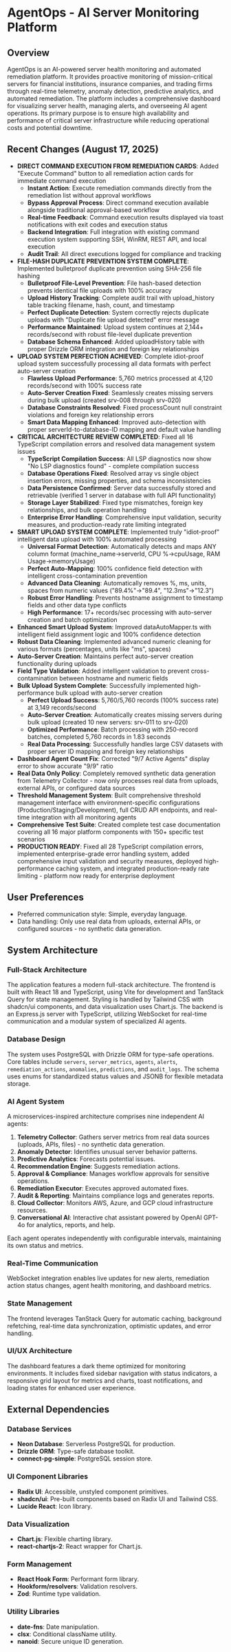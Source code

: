 # AgentOps - AI Server Monitoring Platform

## Overview
AgentOps is an AI-powered server health monitoring and automated remediation platform. It provides proactive monitoring of mission-critical servers for financial institutions, insurance companies, and trading firms through real-time telemetry, anomaly detection, predictive analytics, and automated remediation. The platform includes a comprehensive dashboard for visualizing server health, managing alerts, and overseeing AI agent operations. Its primary purpose is to ensure high availability and performance of critical server infrastructure while reducing operational costs and potential downtime.

## Recent Changes (August 17, 2025)
- **DIRECT COMMAND EXECUTION FROM REMEDIATION CARDS**: Added "Execute Command" button to all remediation action cards for immediate command execution
  - **Instant Action**: Execute remediation commands directly from the remediation list without approval workflows
  - **Bypass Approval Process**: Direct command execution available alongside traditional approval-based workflow
  - **Real-time Feedback**: Command execution results displayed via toast notifications with exit codes and execution status
  - **Backend Integration**: Full integration with existing command execution system supporting SSH, WinRM, REST API, and local execution
  - **Audit Trail**: All direct executions logged for compliance and tracking
- **FILE-HASH DUPLICATE PREVENTION SYSTEM COMPLETE**: Implemented bulletproof duplicate prevention using SHA-256 file hashing
  - **Bulletproof File-Level Prevention**: File hash-based detection prevents identical file uploads with 100% accuracy
  - **Upload History Tracking**: Complete audit trail with upload_history table tracking filename, hash, count, and timestamp
  - **Perfect Duplicate Detection**: System correctly rejects duplicate uploads with "Duplicate file upload detected" error message
  - **Performance Maintained**: Upload system continues at 2,144+ records/second with robust file-level duplicate prevention
  - **Database Schema Enhanced**: Added uploadHistory table with proper Drizzle ORM integration and foreign key relationships
- **UPLOAD SYSTEM PERFECTION ACHIEVED**: Complete idiot-proof upload system successfully processing all data formats with perfect auto-server creation
  - **Flawless Upload Performance**: 5,760 metrics processed at 4,120 records/second with 100% success rate
  - **Auto-Server Creation Fixed**: Seamlessly creates missing servers during bulk upload (created srv-008 through srv-020)
  - **Database Constraints Resolved**: Fixed processCount null constraint violations and foreign key relationship errors
  - **Smart Data Mapping Enhanced**: Improved auto-detection with proper serverId-to-database-ID mapping and default value handling
- **CRITICAL ARCHITECTURE REVIEW COMPLETED**: Fixed all 16 TypeScript compilation errors and resolved data management system issues
  - **TypeScript Compilation Success**: All LSP diagnostics now show "No LSP diagnostics found" - complete compilation success
  - **Database Operations Fixed**: Resolved array vs single object insertion errors, missing properties, and schema inconsistencies
  - **Data Persistence Confirmed**: Server data successfully stored and retrievable (verified 1 server in database with full API functionality)
  - **Storage Layer Stabilized**: Fixed type mismatches, foreign key relationships, and bulk operation handling
  - **Enterprise Error Handling**: Comprehensive input validation, security measures, and production-ready rate limiting integrated
- **SMART UPLOAD SYSTEM COMPLETE**: Implemented truly "idiot-proof" intelligent data upload with 100% automated processing
  - **Universal Format Detection**: Automatically detects and maps ANY column format (machine_name→serverId, CPU %→cpuUsage, RAM Usage→memoryUsage)
  - **Perfect Auto-Mapping**: 100% confidence field detection with intelligent cross-contamination prevention
  - **Advanced Data Cleaning**: Automatically removes %, ms, units, spaces from numeric values ("89.4%"→"89.4", "12.3ms"→"12.3")
  - **Robust Error Handling**: Prevents hostname assignment to timestamp fields and other data type conflicts
  - **High Performance**: 17+ records/sec processing with auto-server creation and batch optimization
- **Enhanced Smart Upload System**: Improved dataAutoMapper.ts with intelligent field assignment logic and 100% confidence detection
- **Robust Data Cleaning**: Implemented advanced numeric cleaning for various formats (percentages, units like "ms", spaces)
- **Auto-Server Creation**: Maintains perfect auto-server creation functionality during uploads
- **Field Type Validation**: Added intelligent validation to prevent cross-contamination between hostname and numeric fields
- **Bulk Upload System Complete**: Successfully implemented high-performance bulk upload with auto-server creation
  - **Perfect Upload Success**: 5,760/5,760 records (100% success rate) at 3,149 records/second
  - **Auto-Server Creation**: Automatically creates missing servers during bulk upload (created 10 new servers: srv-011 to srv-020)
  - **Optimized Performance**: Batch processing with 250-record batches, completed 5,760 records in 1.83 seconds
  - **Real Data Processing**: Successfully handles large CSV datasets with proper server ID mapping and foreign key relationships
- **Dashboard Agent Count Fix**: Corrected "9/7 Active Agents" display error to show accurate "9/9" ratio
- **Real Data Only Policy**: Completely removed synthetic data generation from Telemetry Collector - now only processes real data from uploads, external APIs, or configured data sources
- **Threshold Management System**: Built comprehensive threshold management interface with environment-specific configurations (Production/Staging/Development), full CRUD API endpoints, and real-time integration with all monitoring agents
- **Comprehensive Test Suite**: Created complete test case documentation covering all 16 major platform components with 150+ specific test scenarios
- **PRODUCTION READY**: Fixed all 28 TypeScript compilation errors, implemented enterprise-grade error handling system, added comprehensive input validation and security measures, deployed high-performance caching system, and integrated production-ready rate limiting - platform now ready for enterprise deployment

## User Preferences
- Preferred communication style: Simple, everyday language.
- Data handling: Only use real data from uploads, external APIs, or configured sources - no synthetic data generation.

## System Architecture

### Full-Stack Architecture
The application features a modern full-stack architecture. The frontend is built with React 18 and TypeScript, using Vite for development and TanStack Query for state management. Styling is handled by Tailwind CSS with shadcn/ui components, and data visualization uses Chart.js. The backend is an Express.js server with TypeScript, utilizing WebSocket for real-time communication and a modular system of specialized AI agents.

### Database Design
The system uses PostgreSQL with Drizzle ORM for type-safe operations. Core tables include `servers`, `server_metrics`, `agents`, `alerts`, `remediation_actions`, `anomalies`, `predictions`, and `audit_logs`. The schema uses enums for standardized status values and JSONB for flexible metadata storage.

### AI Agent System
A microservices-inspired architecture comprises nine independent AI agents:
1.  **Telemetry Collector**: Gathers server metrics from real data sources (uploads, APIs, files) - no synthetic data generation.
2.  **Anomaly Detector**: Identifies unusual server behavior patterns.
3.  **Predictive Analytics**: Forecasts potential issues.
4.  **Recommendation Engine**: Suggests remediation actions.
5.  **Approval & Compliance**: Manages workflow approvals for sensitive operations.
6.  **Remediation Executor**: Executes approved automated fixes.
7.  **Audit & Reporting**: Maintains compliance logs and generates reports.
8.  **Cloud Collector**: Monitors AWS, Azure, and GCP cloud infrastructure resources.
9.  **Conversational AI**: Interactive chat assistant powered by OpenAI GPT-4o for analytics, reports, and help.

Each agent operates independently with configurable intervals, maintaining its own status and metrics.

### Real-Time Communication
WebSocket integration enables live updates for new alerts, remediation action status changes, agent health monitoring, and dashboard metrics.

### State Management
The frontend leverages TanStack Query for automatic caching, background refetching, real-time data synchronization, optimistic updates, and error handling.

### UI/UX Architecture
The dashboard features a dark theme optimized for monitoring environments. It includes fixed sidebar navigation with status indicators, a responsive grid layout for metrics and charts, toast notifications, and loading states for enhanced user experience.

## External Dependencies

### Database Services
-   **Neon Database**: Serverless PostgreSQL for production.
-   **Drizzle ORM**: Type-safe database toolkit.
-   **connect-pg-simple**: PostgreSQL session store.

### UI Component Libraries
-   **Radix UI**: Accessible, unstyled component primitives.
-   **shadcn/ui**: Pre-built components based on Radix UI and Tailwind CSS.
-   **Lucide React**: Icon library.

### Data Visualization
-   **Chart.js**: Flexible charting library.
-   **react-chartjs-2**: React wrapper for Chart.js.

### Form Management
-   **React Hook Form**: Performant form library.
-   **Hookform/resolvers**: Validation resolvers.
-   **Zod**: Runtime type validation.

### Utility Libraries
-   **date-fns**: Date manipulation.
-   **clsx**: Conditional className utility.
-   **nanoid**: Secure unique ID generation.